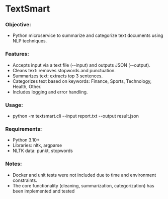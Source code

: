 # TextSmart

### Objective:
- Python microservice to summarize and categorize text documents using NLP techniques.

### Features:
- Accepts input via a text file (--input) and outputs JSON (--output).
- Cleans text: removes stopwords and punctuation.
- Summarizes text: extracts top 3 sentences.
- Categorizes text based on keywords: Finance, Sports, Technology, Health, Other.
- Includes logging and error handling.

### Usage:
- python -m textsmart.cli --input report.txt --output result.json

### Requirements:
- Python 3.10+
- Libraries: nltk, argparse
- NLTK data: punkt, stopwords
  
### Notes:
- Docker and unit tests were not included due to time and environment constraints.
- The core functionality (cleaning, summarization, categorization) has been implemented and tested
